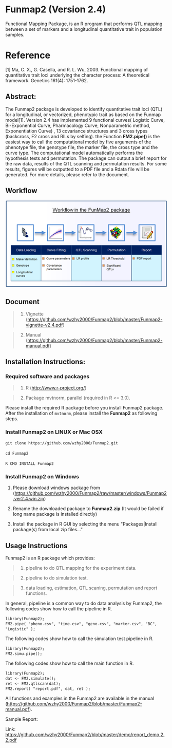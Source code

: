 # Funmap2 (Version 2.4)

Functional Mapping Package, is an R program that performs QTL mapping between a set of markers and a longitudinal quantitative trait in population samples. 

# Reference

[1] Ma, C. X., G. Casella, and R. L. Wu, 2003. Functional mapping of quantitative trait loci underlying the character process: A theoretical framework. Genetics 161(4): 1751-1762.

## Abstract:

The Funmap2 package is developed to identify quantitative trait loci (QTL) for a longitudinal, or vectorized, phenotypic trait as based on the Funmap model[1]. Version 2.4 has implemented 9 functional curves( Logistic Curve, Bi-Exponential Curve, Pharmacology Curve, Nonparametric method, Exponentiation Curve) , 13 covariance structures and 3 cross types (backcross, F2 cross and RILs by selfing). the Function **FM2.pipe()** is the easiest way to call the computational model by five arguments of the phenotype file, the genotype file, the marker file, the cross type and the curve type. The computational model automatically performs the hypothesis tests and permutation. The package can output a brief report for the raw data, results of the QTL scanning and permutation results. For some results, figures will be outputted to a PDF file and a Rdata file will be generated. For more details, please refer to the document. 

## Workflow

![Hi](https://github.com/wzhy2000/Funmap2/raw/master/Funmap2-workflow.png?v=4&s=200 "Funmap2 workflow")

## Document

> 1) Vignette (https://github.com/wzhy2000/Funmap2/blob/master/Funmap2-vignette-v2.4.pdf)

> 2) Manual (https://github.com/wzhy2000/Funmap2/blob/master/Funmap2-manual.pdf)

## Installation Instructions:

### Required software and packages
    
> 1. R (http://www.r-project.org/)
    
> 2. Package mvtnorm, parallel (required in R <= 3.0).

Please install the required R package before you install Funmap2 package. After the  installation of `mvtnorm`, please install the **Funmap2** as following steps.

### Install Funmap2 on LINUX or Mac OSX

```
git clone https://github.com/wzhy2000/Funmap2.git

cd Funmap2

R CMD INSTALL Funmap2

```

### Install Funmap2 on Windows

1) Please download windows package from (https://github.com/wzhy2000/Funmap2/raw/master/windows/Funmap2.ver2.4.win.zip)

2) Rename the downloaded package to **Funmap2.zip** (It would be failed if long name package is installed directly)

3) Install the package in R GUI by selecting the menu "Packages|Install package(s) from local zip files..."

## Usage Instructions

Funmap2 is an R package which provides:

> 1) pipeline to do QTL mapping for the experiment data.

> 2) pipeline to do simulation test.

> 3) data loading, estimation, QTL scaning, permutation and report functions.

In general, pipeline is a common way to do data analysis by Funmap2, the following codes show how to call the pipeline in R.

```
library(Funmap2);
FM2.pipe( "pheno.csv", "time.csv", "geno.csv", "marker.csv", "BC", "Logistic" );
```

The following codes show how to call the simulation test pipeline in R.

```
library(Funmap2);
FM2.simu.pipe();
```

The following codes show how to call the main function in R.

```
library(Funmap2);
dat <- FM2.simulate();
ret <- FM2.qtlscan(dat);
FM2.report( "report.pdf", dat, ret );
```
All functions and examples in the Funmap2 are available in the manual (https://github.com/wzhy2000/Funmap2/blob/master/Funmap2-manual.pdf).

Sample Report:

Link: https://github.com/wzhy2000/Funmap2/blob/master/demo/report_demo.2.2.pdf

